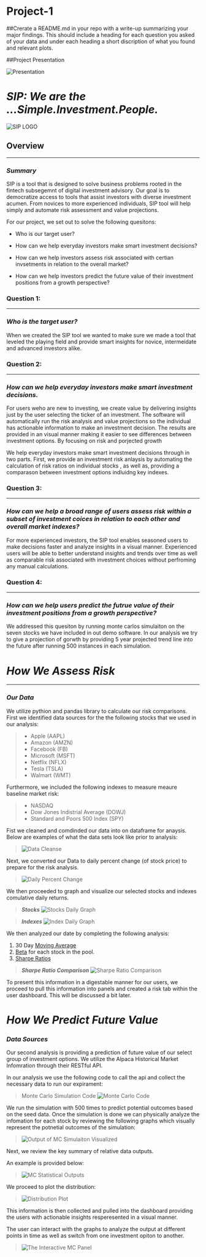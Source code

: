 # Project-1

##Crerate a README.md in your repo with a write-up summarizing your major findings.  This should include a heading for each question you asked of your data and under each heading a short discription of what you found and relevant plots.

##Project Presentation

![Presentation](https://github.com/jerry1998728/SIP-Project/tree/main/Presentation)

# ***SIP: We are the ...Simple.Investment.People.***

![SIP LOGO](images/SIP_logo.png)


## **Overview**
---

### ***Summary***

SIP is a tool that is designed to solve business problems rooted in the fintech subsegemnt of digital investment advisory. Our goal is to democratize access to tools that assist investors with diverse investment acumen.  From novices to more experienced individuals, SIP tool will help simply and automate risk assessment and value projections. 

For our project, we set out to solve the following quesitons:

* Who is our target user?

* How can we help everyday investors make smart investment decisions? 

* How can we help investors assess risk associated with certian invsetments in relation to the overall market?

* How can we help investors predict the future value of their investment positions from a growth perspective? 


### **Question 1:** 
---
### ***Who is the target user?***
When we created the SIP tool we wanted to make sure we made a tool that leveled the playing field and provide smart insights for novice, intermeidate and advanced investors alike. 



### **Question 2:**  
---
### ***How can we help everyday investors make smart investment decisions.***    
  
For users weho are new to investing, we create value by delivering insights just by the user selecting the ticker of an investment.  The software will automatically run the risk analysis and value projections so the individual has actionable information to make an investment decision.  The results are provided in an visual manner making it easier to see differences between investment options. By focusing on risk and porjected growth

We help everyday investors make smart investment decisions through in two parts.  First, we provide an investment risk anlaysis by automating the calculation of risk ratios on individual stocks , as well as, providing a comparason between investment options indluidng key indexes.   


### **Question 3:** 
---
### ***How can we help a broad range of users assess risk within a subset of investment coices in relation to each other and overall market indexes?*** 

For more experienced investors, the SIP tool enables seasoned users to make decisions faster and analyze insights in a visual manner. Experienced users will be able to better understand  insights and trends over time as well as comparable risk associated with investment choices without perfroming any manual calculations. 


### **Question 4:** 
---
### ***How can we help users predict the futrue value of their investment positions from a growth perspective?***

We addressed this quesiton by running monte carlos simulaiton on the seven stocks we have included in out demo software.  In our analysis we try to give a projection of gorwth by providing 5 year projected trend line into the future after running 500 instances in each simulation.  

# *How We Assess Risk*
---
### ***Our Data*** 

We utilize pythion and pandas library to calculate our risk comparisons.  First we identified data sources for the the following stocks that we used in our analysis:

> + Apple (AAPL)
> + Amazon (AMZN)
> + Facebook (FB)
> + Microsoft (MSFT)
> + Netflix (NFLX)
> + Tesla (TSLA)
> + Walmart (WMT)

Furthermore, we included the following indexes to measure meaure baseline market risk:

> + NASDAQ
> + Dow Jones Indistrial Average (DOWJ)
> + Standard and Poors 500 Index (SPY)


Fist we cleaned and comdinded our data into on dataframe for anaysis.  Below are examples of what the data sets look like prior to analysis:
>  
>![Data Cleanse](images/Cleaning_Merge_DF.png)


Next, we converted our Data to daily percent change (of stock price) to prepare for the risk analysis.

>
>![Daily Percent Change](images/Daily_PCT_Change_DF.png)

We then proceeded to graph and visualize our selected stocks and indexes comulative daily returns.

>***Stocks***
>![Stocks Daily Graph](images/Stocks_Daily.png)

>***Indexes***
>![Index Daily Graph](images/Index_Daily.png)

We then analyzed our date by completing the following analysis:
1. 30 Day [Moving Average][3
]
2. [Beta][2] for each stock in the pool.
3. [Sharpe Ratios][1]

>***Sharpe Ratio Comparison***
>![Sharpe Ratio Comparison](images/Sharpe_Ratio.png)


To present this information in a digestable manner for our users, we proceed to pull this information into panels and created a risk tab within the user dashboard.  This will be discussed a bit later.  


    
[1]:https://www.investopedia.com/terms/s/sharperatio.asp
[2]:https://www.investopedia.com/investing/beta-gauging-price-fluctuations/
[3]:https://www.investopedia.com/terms/m/movingaverage.asp


# *How We Predict Future Value*

### ***Data Sources*** 

​Our second analysis is providing a prediction of future value of our select group of investment options. We utilize the Alpaca Historical Market Infomration through their RESTful API.     

In our analysis we use the following code to call the api and collect the necessary data to run our expirament:

>Monte Carlo Simulation Code
>![Monte Carlo Code](images/Simulation_Setup.png)


We run the simulation with 500 times to predict potential outcomes based on the seed data.  Once the simulation is done we can physically analyze the infomation for each stock by reviewing the following graphs which visually represent the potnetial outcomes of the simulation:

>
>![Output of MC Simulaiton Visualized](images/Simulation_Visuals.png)

Next, we review the key summary of relative data outputs.  

An example is provided below:

>
>![MC Statistical Outputs](images/MC_Stats.png)


We proceed to plot the distribution:

>
>![Distribution Plot](images/Distribution_Plot.png)

This information is then collected and pulled into the dashboard providing the users with actionable insights resperesented in a visual manner.

The user can interact with the graphs to analyze the output at different points in time as well as switch from one investment opiton to another.

>
>![The Interactive MC Panel](images/Prediction_Visual.png)
